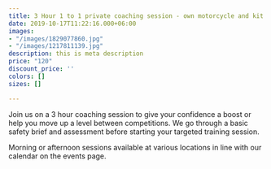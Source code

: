 ```yaml
---
title: 3 Hour 1 to 1 private coaching session - own motorcycle and kit
date: 2019-10-17T11:22:16.000+06:00
images:
- "/images/1829077860.jpg"
- "/images/1217811139.jpg"
description: this is meta description
price: "120"
discount_price: ''
colors: []
sizes: []

---
```

Join us on a 3 hour coaching session to give your confidence a boost or help you move up a level between competitions. We go through a basic safety brief and assessment before starting your targeted training session.

Morning or afternoon sessions available at various locations in line with our calendar on the events page.